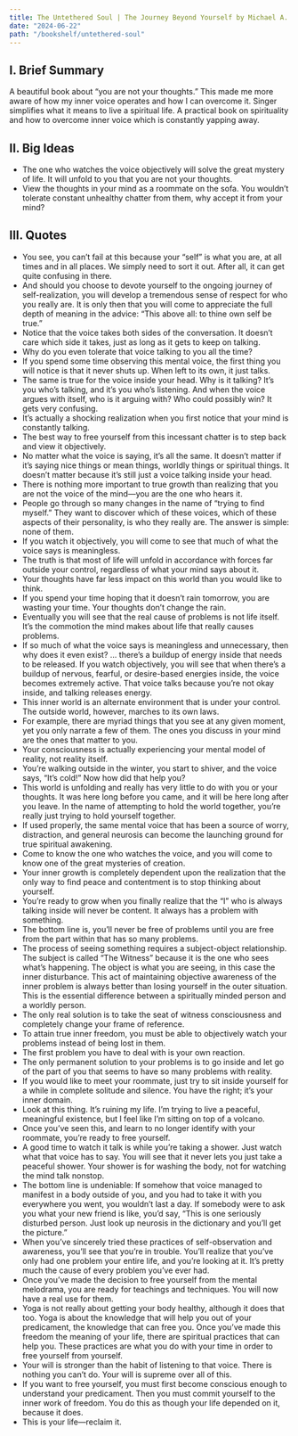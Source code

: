 ```yaml
---
title: The Untethered Soul | The Journey Beyond Yourself by Michael A. Singer
date: "2024-06-22"
path: "/bookshelf/untethered-soul"
---
```


## I. Brief Summary
A beautiful book about “you are not your thoughts.” This made me more aware of how my inner voice operates and how I can overcome it. Singer simplifies what it means to live a spiritual life. A practical book on spirituality and how to overcome inner voice which is constantly yapping away.

## II. Big Ideas 
- The one who watches the voice objectively will solve the great mystery of life. It will unfold to you that you are not your thoughts.
- View the thoughts in your mind as a roommate on the sofa. You wouldn’t tolerate constant unhealthy chatter from them, why accept it from your mind?

## III. Quotes
- You see, you can’t fail at this because your “self” is what you are, at all times and in all places. We simply need to sort it out. After all, it can get quite confusing in there.
- And should you choose to devote yourself to the ongoing journey of self-realization, you will develop a tremendous sense of respect for who you really are. It is only then that you will come to appreciate the full depth of meaning in the advice: “This above all: to thine own self be true.”
- Notice that the voice takes both sides of the conversation. It doesn’t care which side it takes, just as long as it gets to keep on talking.
- Why do you even tolerate that voice talking to you all the time?
- If you spend some time observing this mental voice, the first thing you will notice is that it never shuts up. When left to its own, it just talks.
- The same is true for the voice inside your head. Why is it talking? It’s you who’s talking, and it’s you who’s listening. And when the voice argues with itself, who is it arguing with? Who could possibly win? It gets very confusing.
- It’s actually a shocking realization when you first notice that your mind is constantly talking.
- The best way to free yourself from this incessant chatter is to step back and view it objectively.
- No matter what the voice is saying, it’s all the same. It doesn’t matter if it’s saying nice things or mean things, worldly things or spiritual things. It doesn’t matter because it’s still just a voice talking inside your head.
- There is nothing more important to true growth than realizing that you are not the voice of the mind—you are the one who hears it.
- People go through so many changes in the name of “trying to find myself.” They want to discover which of these voices, which of these aspects of their personality, is who they really are. The answer is simple: none of them.
- If you watch it objectively, you will come to see that much of what the voice says is meaningless.
- The truth is that most of life will unfold in accordance with forces far outside your control, regardless of what your mind says about it.
- Your thoughts have far less impact on this world than you would like to think.
- If you spend your time hoping that it doesn’t rain tomorrow, you are wasting your time. Your thoughts don’t change the rain.
- Eventually you will see that the real cause of problems is not life itself. It’s the commotion the mind makes about life that really causes problems.
- If so much of what the voice says is meaningless and unnecessary, then why does it even exist? ... there’s a buildup of energy inside that needs to be released. If you watch objectively, you will see that when there’s a buildup of nervous, fearful, or desire-based energies inside, the voice becomes extremely active. That voice talks because you’re not okay inside, and talking releases energy.
- This inner world is an alternate environment that is under your control. The outside world, however, marches to its own laws.
- For example, there are myriad things that you see at any given moment, yet you only narrate a few of them. The ones you discuss in your mind are the ones that matter to you.
- Your consciousness is actually experiencing your mental model of reality, not reality itself.
- You’re walking outside in the winter, you start to shiver, and the voice says, “It’s cold!” Now how did that help you?
- This world is unfolding and really has very little to do with you or your thoughts. It was here long before you came, and it will be here long after you leave. In the name of attempting to hold the world together, you’re really just trying to hold yourself together.
- If used properly, the same mental voice that has been a source of worry, distraction, and general neurosis can become the launching ground for true spiritual awakening.
- Come to know the one who watches the voice, and you will come to know one of the great mysteries of creation.
- Your inner growth is completely dependent upon the realization that the only way to find peace and contentment is to stop thinking about yourself.
- You’re ready to grow when you finally realize that the “I” who is always talking inside will never be content. It always has a problem with something.
- The bottom line is, you’ll never be free of problems until you are free from the part within that has so many problems.
- The process of seeing something requires a subject-object relationship. The subject is called “The Witness” because it is the one who sees what’s happening. The object is what you are seeing, in this case the inner disturbance. This act of maintaining objective awareness of the inner problem is always better than losing yourself in the outer situation. This is the essential difference between a spiritually minded person and a worldly person.
- The only real solution is to take the seat of witness consciousness and completely change your frame of reference.
- To attain true inner freedom, you must be able to objectively watch your problems instead of being lost in them.
- The first problem you have to deal with is your own reaction.
- The only permanent solution to your problems is to go inside and let go of the part of you that seems to have so many problems with reality.
- If you would like to meet your roommate, just try to sit inside yourself for a while in complete solitude and silence. You have the right; it’s your inner domain.
- Look at this thing. It’s ruining my life. I’m trying to live a peaceful, meaningful existence, but I feel like I’m sitting on top of a volcano.
- Once you’ve seen this, and learn to no longer identify with your roommate, you’re ready to free yourself.
- A good time to watch it talk is while you’re taking a shower. Just watch what that voice has to say. You will see that it never lets you just take a peaceful shower. Your shower is for washing the body, not for watching the mind talk nonstop.
- The bottom line is undeniable: If somehow that voice managed to manifest in a body outside of you, and you had to take it with you everywhere you went, you wouldn’t last a day. If somebody were to ask you what your new friend is like, you’d say, “This is one seriously disturbed person. Just look up neurosis in the dictionary and you’ll get the picture.”
- When you’ve sincerely tried these practices of self-observation and awareness, you’ll see that you’re in trouble. You’ll realize that you’ve only had one problem your entire life, and you’re looking at it. It’s pretty much the cause of every problem you’ve ever had.
- Once you’ve made the decision to free yourself from the mental melodrama, you are ready for teachings and techniques. You will now have a real use for them.
- Yoga is not really about getting your body healthy, although it does that too. Yoga is about the knowledge that will help you out of your predicament, the knowledge that can free you. Once you’ve made this freedom the meaning of your life, there are spiritual practices that can help you. These practices are what you do with your time in order to free yourself from yourself.
- Your will is stronger than the habit of listening to that voice. There is nothing you can’t do. Your will is supreme over all of this.
- If you want to free yourself, you must first become conscious enough to understand your predicament. Then you must commit yourself to the inner work of freedom. You do this as though your life depended on it, because it does.
- This is your life—reclaim it.